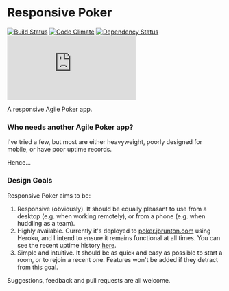 # Responsive Poker

[![Build Status](https://travis-ci.org/jbrunton/responsive-poker.png)](https://travis-ci.org/jbrunton/responsive-poker)
[![Code Climate](https://codeclimate.com/github/jbrunton/responsive-poker/badges/gpa.svg)](https://codeclimate.com/github/jbrunton/responsive-poker)
[![Dependency Status](https://gemnasium.com/jbrunton/responsive-poker.svg)](https://gemnasium.com/jbrunton/responsive-poker)
[![Uptime](https://www.statuscake.com/App/button/index.php?Track=ti3MFK9J6X&Days=7&Design=5)](http://status.jbrunton.com)

A responsive Agile Poker app.

### Who needs another Agile Poker app?

I've tried a few, but most are either heavyweight, poorly designed for mobile, or have poor uptime records.

Hence...

### Design Goals

Responsive Poker aims to be:

1. Responsive (obviously).  It should be equally pleasant to use from a desktop (e.g. when working remotely), or from a phone (e.g. when huddling as a team).
2. Highly available.  Currently it's deployed to [poker.jbrunton.com](http://poker.jbrunton.com) using Heroku, and I intend to ensure it remains functional at all times.  You can see the recent uptime history [here](http://status.jbrunton.com).
3. Simple and intuitive.  It should be as quick and easy as possible to start a room, or to rejoin a recent one.  Features won't be added if they detract from this goal.

Suggestions, feedback and pull requests are all welcome.
